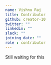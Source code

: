 ```yaml
---
name: Vishnu Raj
title: Contributor
github: creator-10
twitter: ""
linkedin: ""
slack: ""
joining_date: ""
role : contributor
---
```


Still waiting for this
